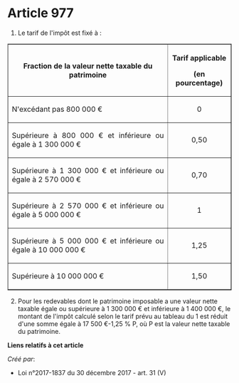 # Article 977

1. Le tarif de l'impôt est fixé à :

<table border="1">
  <tbody>
    <tr>
      <th>

Fraction de la valeur nette taxable du patrimoine</th>
      <th>

Tarif applicable

(en pourcentage)</th>
    </tr>
    <tr>
      <td align="justify">

N'excédant pas 800 000 €</td>
      <td align="center">

0</td>
    </tr>
    <tr>
      <td align="justify">

Supérieure à 800 000 € et inférieure ou égale à 1 300 000 €</td>
      <td align="center">

0,50</td>
    </tr>
    <tr>
      <td align="justify">

Supérieure à 1 300 000 € et inférieure ou égale à 2 570 000 €</td>
      <td align="center">

0,70</td>
    </tr>
    <tr>
      <td align="justify">

Supérieure à 2 570 000 € et inférieure ou égale à 5 000 000 €</td>
      <td align="center">

1</td>
    </tr>
    <tr>
      <td align="justify">

Supérieure à 5 000 000 € et inférieure ou égale à 10 000 000 €</td>
      <td align="center">

1,25</td>
    </tr>
    <tr>
      <td align="justify">

Supérieure à 10 000 000 €</td>
      <td align="center">

1,50</td>
    </tr>
  </tbody>
</table>

2. Pour les redevables dont le patrimoine imposable a une valeur nette taxable égale ou supérieure à 1 300 000 € et
inférieure à 1 400 000 €, le montant de l'impôt calculé selon le tarif prévu au tableau du 1 est réduit d'une somme égale à
17 500 €-1,25 % P, où P est la valeur nette taxable du patrimoine.

**Liens relatifs à cet article**

_Créé par_:

  - Loi n°2017-1837 du 30 décembre 2017 - art. 31 (V)
